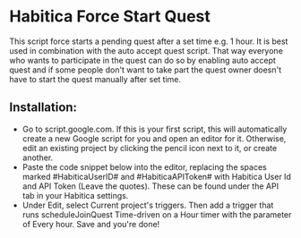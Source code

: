 # Habitica Force Start Quest


This script force starts a pending quest after a set time e.g. 1 hour.
It is best used in combination with the auto accept quest script. That way everyone who wants to participate in the quest can do so by enabling auto accept quest and if some people don't want to take part the quest owner doesn't have to start the quest manually after set time.


## Installation:
* Go to script.google.com. If this is your first script, this will automatically create a new Google script for you and open an editor for it. Otherwise, edit an existing project by clicking the pencil icon next to it, or create another.
* Paste the code snippet below into the editor, replacing the spaces marked #HabiticaUserID# and #HabiticaAPIToken# with Habitica User Id and API Token (Leave the quotes). These can be found under the API tab in your Habitica settings.
* Under Edit, select Current project's triggers. Then add a trigger that runs scheduleJoinQuest Time-driven on a Hour timer with the parameter of Every hour.
Save and you're done!
